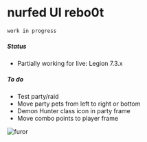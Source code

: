 # nurfed UI rebo0t

`work in progress`

##### Status

- Partially working for live: Legion 7.3.x

##### To do

- Test party/raid
- Move party pets from left to right or bottom
- Demon Hunter class icon in party frame
- Move combo points to player frame

![furor](https://i.imgur.com/IHjSvqX.jpg 'Furor')
